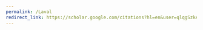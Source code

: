 ```yaml
---
permalink: /Laval
redirect_link: https://scholar.google.com/citations?hl=en&user=qlqgSzkAAAAJ&view_op=list_works&sortby=pubdate
---
```

